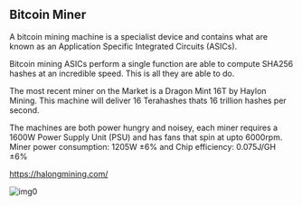 ## Bitcoin Miner

A bitcoin mining machine is a specialist device and contains what are known as an Application Specific Integrated Circuits (ASICs).  

Bitcoin mining ASICs perform a single function are able to compute SHA256 hashes at an incredible speed.  This is all they are able to do.

The most recent miner on the Market is a Dragon Mint 16T by Haylon Mining. This machine will deliver 16 Terahashes thats 16 trillion hashes per second.

The machines are both power hungry and noisey, each miner requires a 1600W Power Supply Unit (PSU) and has fans that spin at upto 6000rpm. Miner power consumption: 1205W ±6% and Chip efficiency: 0.075J/GH ±6%

https://halongmining.com/

![img0](https://halongmining.com/wp-content/uploads/2017/11/DragonMint-Miner-visual-with-Logo-Angle.JPG.modified.jpeg "Dragon Mint 16T")
